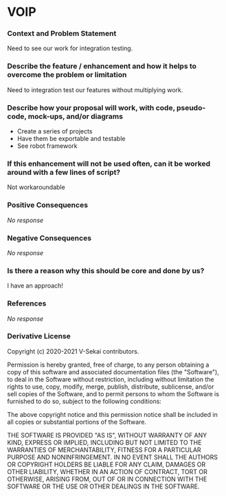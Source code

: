 # VOIP

### Context and Problem Statement

Need to see our work for integration testing.

### Describe the feature / enhancement and how it helps to overcome the problem or limitation

Need to integration test our features without multiplying work.

### Describe how your proposal will work, with code, pseudo-code, mock-ups, and/or diagrams

- Create a series of projects
- Have them be exportable and testable
- See robot framework

### If this enhancement will not be used often, can it be worked around with a few lines of script?

Not workaroundable

### Positive Consequences

_No response_

### Negative Consequences

_No response_

### Is there a reason why this should be core and done by us?

I have an approach!

### References

_No response_

### Derivative License

Copyright (c) 2020-2021 V-Sekai contributors.

Permission is hereby granted, free of charge, to any person obtaining a copy
of this software and associated documentation files (the "Software"), to deal
in the Software without restriction, including without limitation the rights
to use, copy, modify, merge, publish, distribute, sublicense, and/or sell
copies of the Software, and to permit persons to whom the Software is
furnished to do so, subject to the following conditions:

The above copyright notice and this permission notice shall be included in all
copies or substantial portions of the Software.

THE SOFTWARE IS PROVIDED "AS IS", WITHOUT WARRANTY OF ANY KIND, EXPRESS OR
IMPLIED, INCLUDING BUT NOT LIMITED TO THE WARRANTIES OF MERCHANTABILITY,
FITNESS FOR A PARTICULAR PURPOSE AND NONINFRINGEMENT. IN NO EVENT SHALL THE
AUTHORS OR COPYRIGHT HOLDERS BE LIABLE FOR ANY CLAIM, DAMAGES OR OTHER
LIABILITY, WHETHER IN AN ACTION OF CONTRACT, TORT OR OTHERWISE, ARISING FROM,
OUT OF OR IN CONNECTION WITH THE SOFTWARE OR THE USE OR OTHER DEALINGS IN THE
SOFTWARE.
